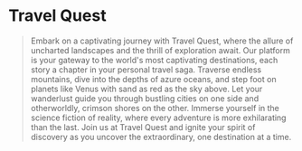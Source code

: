 # Travel Quest
> Embark on a captivating journey with Travel Quest, where the allure of uncharted landscapes and the thrill of exploration await. Our platform is your gateway to the world's most captivating destinations, each story a chapter in your personal travel saga. Traverse endless mountains, dive into the depths of azure oceans, and step foot on planets like Venus with sand as red as the sky above. Let your wanderlust guide you through bustling cities on one side and otherworldly, crimson shores on the other. Immerse yourself in the science fiction of reality, where every adventure is more exhilarating than the last. Join us at Travel Quest and ignite your spirit of discovery as you uncover the extraordinary, one destination at a time.